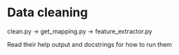# Data cleaning

clean.py -> get_mapping.py -> feature_extractor.py

Read their help output and docstrings for how to run them
